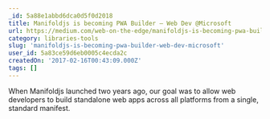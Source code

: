 ```yaml
---
_id: 5a88e1abbd6dca0d5f0d2018
title: Manifoldjs is becoming PWA Builder – Web Dev @Microsoft
url: https://medium.com/web-on-the-edge/manifoldjs-is-becoming-pwa-builder-to-simplify-building-progressive-web-apps-49bff31f9380#.7jotsl3kj
category: libraries-tools
slug: 'manifoldjs-is-becoming-pwa-builder-web-dev-microsoft'
user_id: 5a83ce59d6eb0005c4ecda2c
createdOn: '2017-02-16T00:43:09.000Z'
tags: []
---
```


When Manifoldjs launched two years ago, our goal was to allow web developers to build standalone web apps across all platforms from a single, standard manifest. 
